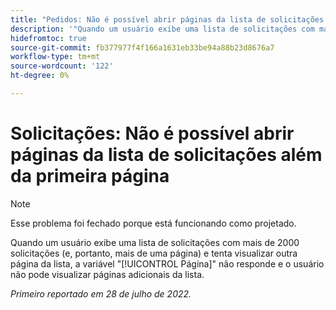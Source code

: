 ```yaml
---
title: "Pedidos: Não é possível abrir páginas da lista de solicitações além da primeira página"
description: '"Quando um usuário exibe uma lista de solicitações com mais de 2000 solicitações (e, portanto, mais de uma página) e tenta visualizar outra página da lista, a variável [!UICONTROL Página X] não responde e o usuário não pode exibir páginas adicionais da lista.'''
hidefromtoc: true
source-git-commit: fb377977f4f166a1631eb33be94a88b23d8676a7
workflow-type: tm+mt
source-wordcount: '122'
ht-degree: 0%

---
```



# Solicitações: Não é possível abrir páginas da lista de solicitações além da primeira página

>[!NOTE]
>
> Esse problema foi fechado porque está funcionando como projetado.

Quando um usuário exibe uma lista de solicitações com mais de 2000 solicitações (e, portanto, mais de uma página) e tenta visualizar outra página da lista, a variável &quot;[!UICONTROL Página]&quot; não responde e o usuário não pode visualizar páginas adicionais da lista.

_Primeiro reportado em 28 de julho de 2022._


